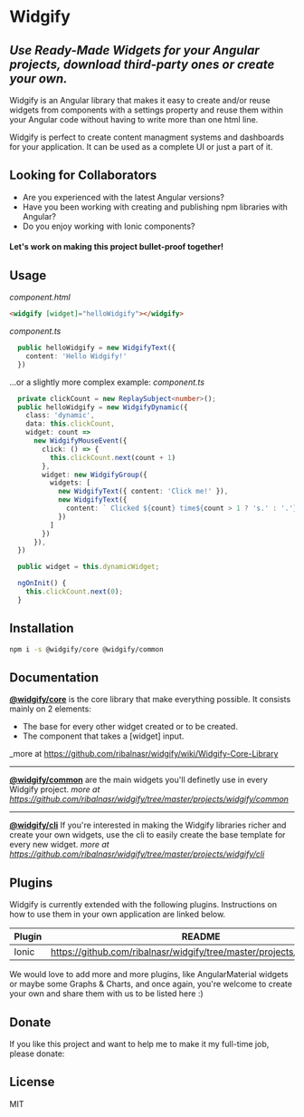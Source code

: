 # Widgify
## _Use Ready-Made Widgets for your Angular projects, download third-party ones or create your own._

Widgify is an Angular library that makes it easy to create and/or reuse widgets from components with a settings property and reuse them within your Angular code without having to write more than one html line.

Widgify is perfect to create content managment systems and dashboards for your application. It can be used as a complete UI or just a part of it.

## Looking for Collaborators

- Are you experienced with the latest Angular versions?
- Have you been working with creating and publishing npm libraries with Angular?
- Do you enjoy working with Ionic components?

#### Let's work on making this project bullet-proof together!


## Usage
_component.html_
```html
<widgify [widget]="helloWidgify"></widgify>
```
_component.ts_
```ts
  public helloWidgify = new WidgifyText({
    content: 'Hello Widgify!'
  })
```

...or a slightly more complex example:
_component.ts_
```ts
  private clickCount = new ReplaySubject<number>();
  public helloWidgify = new WidgifyDynamic({
    class: 'dynamic',
    data: this.clickCount,
    widget: count =>
      new WidgifyMouseEvent({
        click: () => {
          this.clickCount.next(count + 1)
        },
        widget: new WidgifyGroup({
          widgets: [
            new WidgifyText({ content: 'Click me!' }),
            new WidgifyText({
              content: ` Clicked ${count} time${count > 1 ? 's.' : '.'}`
            })
          ]
        })
      }),
  })

  public widget = this.dynamicWidget;

  ngOnInit() {
    this.clickCount.next(0);
  }
```


## Installation

```sh
npm i -s @widgify/core @widgify/common
```

## Documentation

[__@widgify/core__](https://github.com/ribalnasr/widgify/wiki/Widgify-Core-Library) is the core library that make everything possible.
It consists mainly on 2 elements:
- The base for every other widget created or to be created.
- The <widgify> component that takes a [widget] input.

_more at https://github.com/ribalnasr/widgify/wiki/Widgify-Core-Library

----

[__@widgify/common__](https://github.com/ribalnasr/widgify/tree/master/projects/widgify/common) are the main widgets you'll definetly use in every Widgify project.
_more at https://github.com/ribalnasr/widgify/tree/master/projects/widgify/common_

----

[__@widgify/cli__](https://github.com/ribalnasr/widgify/tree/master/projects/widgify/cli) If you're interested in making the Widgify libraries richer and create your own widgets, use the cli to easily create the base template for every new widget.
_more at https://github.com/ribalnasr/widgify/tree/master/projects/widgify/cli_


## Plugins

Widgify is currently extended with the following plugins.
Instructions on how to use them in your own application are linked below.

| Plugin | README                                                                  |
|--------|-------------------------------------------------------------------------|
| Ionic  | https://github.com/ribalnasr/widgify/tree/master/projects/widgify/ionic |


We would love to add more and more plugins, like AngularMaterial widgets or maybe some Graphs & Charts, and once again, you're welcome to create your own and share them with us to be listed here :)

## Donate
If you like this project and want to help me to make it my full-time job, please donate:

## License

MIT
